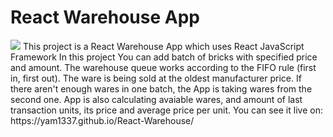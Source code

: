 # React Warehouse App
<img src="https://github.com/radoslaw-medryk/bank-app/raw/master/bank-proj.gif" />
This project is a React Warehouse App which uses React JavaScript Framework
In this project You can add batch of bricks with specified price and amount. The warehouse queue works according to the FIFO rule (first in, first out). The ware is being sold at the oldest manufacturer price. If there aren't enough wares in one batch, the App is taking wares from the second one. App is also calculating avaiable wares, and amount of last transaction units, its price and average price per unit.
You can see it live on:
https://yam1337.github.io/React-Warehouse/
